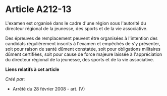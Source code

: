# Article A212-13

L'examen est organisé dans le cadre d'une région sous l'autorité du directeur régional de la jeunesse, des sports et de la
vie associative.

Des épreuves de remplacement peuvent être organisées à l'intention des candidats régulièrement inscrits à l'examen et
empêchés de s'y présenter, soit pour raison de santé dûment constatée, soit pour obligations militaires dûment certifiées,
soit pour cause de force majeure laissée à l'appréciation du directeur régional de la jeunesse, des sports et de la vie
associative.

**Liens relatifs à cet article**

_Créé par_:

  - Arrêté du 28 février 2008 - art. (V)
